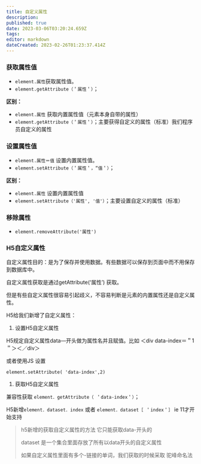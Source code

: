 ```yaml
---
title: 自定义属性
description: 
published: true
date: 2023-03-06T03:20:24.659Z
tags: 
editor: markdown
dateCreated: 2023-02-26T01:23:37.414Z
---
```


### 获取属性值

* `element.属性`获取属性值。
* `element.getAttribute（＇属性＇）`；

**区别：**

* `element.属性` 获取内置属性值（元素本身自带的属性）
* `element.getAttribute（＇属性＇）`；主要获得自定义的属性（标准）我们程序员自定义的属性

### 设置属性值

* `element.属性＝值` 设置内置属性值。
* `element.setAttribute（＇属性＇，“值＇）`；

**区别：**

* `element.属性` 设置内置属性值
* `element.setAttribute（'属性', '值'）`；主要设置自定义的属性（标准）

### 移除属性

* `element.removeAttribute('属性')`

### H5自定义属性

自定义属性目的：是为了保存并使用数据。有些数据可以保存到页面中而不用保存到数据库中。

自定义属性获取是通过getAttribute(‘属性’) 获取。

但是有些自定义属性很容易引起歧义，不容易判断是元素的内置属性还是自定义属性。

H5给我们新增了自定义属性：

1. 设置H5自定义属性

H5规定自定义属性data—开头做为属性名并且赋值。比如 ＜div data-index＝＂1＂＞＜／div＞

或者使用JS 设置

`element.setAttribute( 'data-index',2)`

1. 获取H5自定义属性

兼容性获取 `element．getAttribute（ ＇data-index＇）`；

H5新增`element．dataset．index` 或者 `element．dataset［ ＇index＇］` ie 11才开始支持

> h5新增的获取自定义属性的方法 它只能获取data-开头的
>
> dataset 是一个集合里面存放了所有以data开头的自定义属性
>
> 如果自定义属性里面有多个-链接的单词，我们获取的时候采取 驼峰命名法